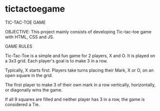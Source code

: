 # tictactoegame
TIC-TAC-TOE GAME

OBJECTIVE:
This project mainly consists of developing Tic-tac-toe game with HTML, CSS and JS.

GAME RULES

Tic-Tac-Toe is a simple and fun game for 2 players, X and O. It is played on a 3x3 grid. Each player's goal is to make 3 in a row.

Typically, X starts first. Players take turns placing their Mark, X or O, on an open square in the grid. 

The first player to make 3 of their own mark in a row vertically, horizontally, or diagonally wins the game.

If all 9 squares are filled and neither player has 3 in a row, the game is considered a Tie.
